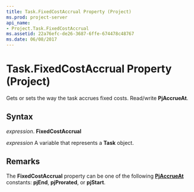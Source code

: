 ```yaml
---
title: Task.FixedCostAccrual Property (Project)
ms.prod: project-server
api_name:
- Project.Task.FixedCostAccrual
ms.assetid: 22a76efc-de26-3687-6ffe-674478c48767
ms.date: 06/08/2017
---
```



# Task.FixedCostAccrual Property (Project)

Gets or sets the way the task accrues fixed costs. Read/write **PjAccrueAt**.


## Syntax

 _expression_. **FixedCostAccrual**

 _expression_ A variable that represents a **Task** object.


## Remarks

The **FixedCostAccrual** property can be one of the following **[PjAccrueAt](pjaccrueat-enumeration-project.md)** constants: **pjEnd**, **pjProrated**, or **pjStart**.


